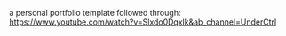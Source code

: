 a personal portfolio template followed through: 
https://www.youtube.com/watch?v=Slxdo0Dqxlk&ab_channel=UnderCtrl
